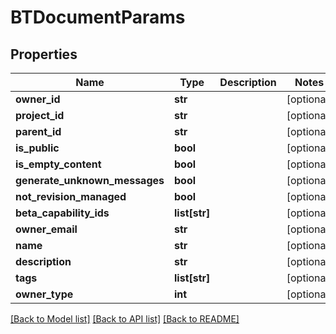 # BTDocumentParams

## Properties
Name | Type | Description | Notes
------------ | ------------- | ------------- | -------------
**owner_id** | **str** |  | [optional] 
**project_id** | **str** |  | [optional] 
**parent_id** | **str** |  | [optional] 
**is_public** | **bool** |  | [optional] 
**is_empty_content** | **bool** |  | [optional] 
**generate_unknown_messages** | **bool** |  | [optional] 
**not_revision_managed** | **bool** |  | [optional] 
**beta_capability_ids** | **list[str]** |  | [optional] 
**owner_email** | **str** |  | [optional] 
**name** | **str** |  | [optional] 
**description** | **str** |  | [optional] 
**tags** | **list[str]** |  | [optional] 
**owner_type** | **int** |  | [optional] 

[[Back to Model list]](../README.md#documentation-for-models) [[Back to API list]](../README.md#documentation-for-api-endpoints) [[Back to README]](../README.md)


